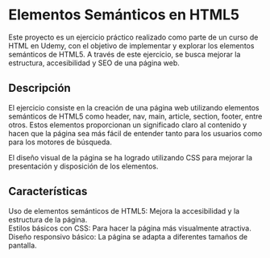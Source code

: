 # Elementos Semánticos en HTML5 <br/>
Este proyecto es un ejercicio práctico realizado como parte de un curso de HTML en Udemy, con el objetivo de implementar y explorar los elementos semánticos de HTML5. A través de este ejercicio, se busca mejorar la estructura, accesibilidad y SEO de una página web.<br/>

## Descripción <br/>
El ejercicio consiste en la creación de una página web utilizando elementos semánticos de HTML5 como header, nav, main, article, section, footer, entre otros. Estos elementos proporcionan un significado claro al contenido y hacen que la página sea más fácil de entender tanto para los usuarios como para los motores de búsqueda.<br/>

El diseño visual de la página se ha logrado utilizando CSS para mejorar la presentación y disposición de los elementos.<br/>

## Características <br/>
Uso de elementos semánticos de HTML5: Mejora la accesibilidad y la estructura de la página.<br/>
Estilos básicos con CSS: Para hacer la página más visualmente atractiva.<br/>
Diseño responsivo básico: La página se adapta a diferentes tamaños de pantalla.<br/>